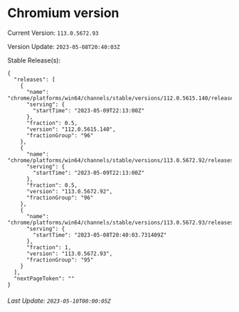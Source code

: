 # Chromium version

Current Version: `113.0.5672.93`

Version Update: `2023-05-08T20:40:03Z`

Stable Release(s):
```
{
  "releases": [
    {
      "name": "chrome/platforms/win64/channels/stable/versions/112.0.5615.140/releases/1683670380",
      "serving": {
        "startTime": "2023-05-09T22:13:00Z"
      },
      "fraction": 0.5,
      "version": "112.0.5615.140",
      "fractionGroup": "96"
    },
    {
      "name": "chrome/platforms/win64/channels/stable/versions/113.0.5672.92/releases/1683670380",
      "serving": {
        "startTime": "2023-05-09T22:13:00Z"
      },
      "fraction": 0.5,
      "version": "113.0.5672.92",
      "fractionGroup": "96"
    },
    {
      "name": "chrome/platforms/win64/channels/stable/versions/113.0.5672.93/releases/1683578403",
      "serving": {
        "startTime": "2023-05-08T20:40:03.731409Z"
      },
      "fraction": 1,
      "version": "113.0.5672.93",
      "fractionGroup": "95"
    }
  ],
  "nextPageToken": ""
}
```

###### Last Update: `2023-05-10T00:00:05Z`
        